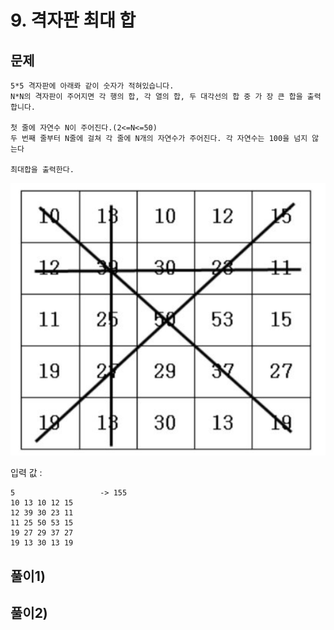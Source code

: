 # 9. 격자판 최대 합
## 문제
```
5*5 격자판에 아래롸 같이 숫자가 적혀있습니다.
N*N의 격자판이 주어지면 각 행의 합, 각 열의 합, 두 대각선의 합 중 가 장 큰 합을 출력합니다.

첫 줄에 자연수 N이 주어진다.(2<=N<=50)
두 번째 줄부터 N줄에 걸쳐 각 줄에 N개의 자연수가 주어진다. 각 자연수는 100을 넘지 않는다

최대합을 출력한다.
```

<img src="/algorithm/inflearn_java_풀이/img/격자판.png" width="700px">

입력 값 :
```
5                   -> 155
10 13 10 12 15
12 39 30 23 11
11 25 50 53 15
19 27 29 37 27
19 13 30 13 19
```

## 풀이1)
## 풀이2)
